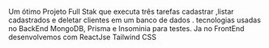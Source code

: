 Um ótimo Projeto Full Stak que executa três tarefas cadastrar ,listar cadastrados e deletar clientes em um banco de dados .
tecnologias usadas no BackEnd MongoDB, Prisma e Insominia para testes. Ja no FrontEnd desenvolvemos com ReactJse Tailwind CSS 

